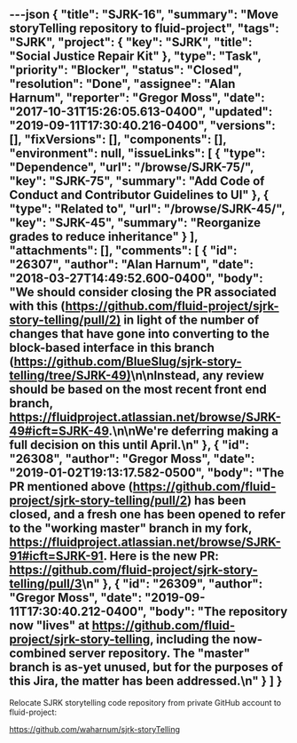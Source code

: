 ---json
{
  "title": "SJRK-16",
  "summary": "Move storyTelling repository to fluid-project",
  "tags": "SJRK",
  "project": {
    "key": "SJRK",
    "title": "Social Justice Repair Kit"
  },
  "type": "Task",
  "priority": "Blocker",
  "status": "Closed",
  "resolution": "Done",
  "assignee": "Alan Harnum",
  "reporter": "Gregor Moss",
  "date": "2017-10-31T15:26:05.613-0400",
  "updated": "2019-09-11T17:30:40.216-0400",
  "versions": [],
  "fixVersions": [],
  "components": [],
  "environment": null,
  "issueLinks": [
    {
      "type": "Dependence",
      "url": "/browse/SJRK-75/",
      "key": "SJRK-75",
      "summary": "Add Code of Conduct and Contributor Guidelines to UI"
    },
    {
      "type": "Related to",
      "url": "/browse/SJRK-45/",
      "key": "SJRK-45",
      "summary": "Reorganize grades to reduce inheritance"
    }
  ],
  "attachments": [],
  "comments": [
    {
      "id": "26307",
      "author": "Alan Harnum",
      "date": "2018-03-27T14:49:52.600-0400",
      "body": "We should consider closing the PR associated with this (<https://github.com/fluid-project/sjrk-story-telling/pull/2)> in light of the number of changes that have gone into converting to the block-based interface in this branch (<https://github.com/BlueSlug/sjrk-story-telling/tree/SJRK-49)>\n\nInstead, any review should be based on the most recent front end branch, <https://fluidproject.atlassian.net/browse/SJRK-49#icft=SJRK-49>.\n\nWe're deferring making a full decision on this until April.\n"
    },
    {
      "id": "26308",
      "author": "Gregor Moss",
      "date": "2019-01-02T19:13:17.582-0500",
      "body": "The PR mentioned above (<https://github.com/fluid-project/sjrk-story-telling/pull/2>) has been closed, and a fresh one has been opened to refer to the \"working master\" branch in my fork, <https://fluidproject.atlassian.net/browse/SJRK-91#icft=SJRK-91>. Here is the new PR: <https://github.com/fluid-project/sjrk-story-telling/pull/3>\n"
    },
    {
      "id": "26309",
      "author": "Gregor Moss",
      "date": "2019-09-11T17:30:40.212-0400",
      "body": "The repository now \"lives\" at <https://github.com/fluid-project/sjrk-story-telling>, including the now-combined server repository. The \"master\" branch is as-yet unused, but for the purposes of this Jira, the matter has been addressed.\n"
    }
  ]
}
---
Relocate SJRK storytelling code repository from private GitHub account to fluid-project:

<https://github.com/waharnum/sjrk-storyTelling>

 

        